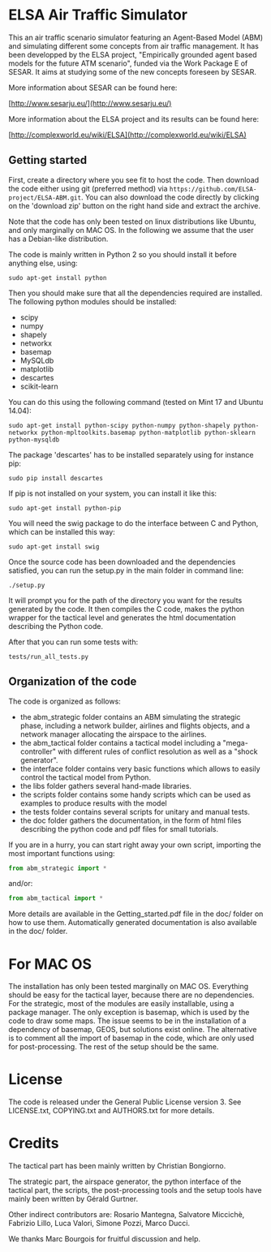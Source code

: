 # ELSA Air Traffic Simulator 

This an air traffic scenario simulator featuring an Agent-Based Model (ABM) and simulating different some concepts from air traffic management. It has been developped by the ELSA project, "Empirically grounded agent based models for the future ATM scenario", funded via the Work Package E of SESAR. It aims at studying some of the new concepts foreseen by SESAR. 

More information about SESAR can be found here:

[http://www.sesarju.eu/](http://www.sesarju.eu/)

More information about the ELSA project and its results can be found here:

[http://complexworld.eu/wiki/ELSA](http://complexworld.eu/wiki/ELSA)

## Getting started

First, create a directory where you see fit to host the code. Then download the code
either using git (preferred method) via `https://github.com/ELSA-project/ELSA-ABM.git`. You can also download the code directly by clicking on the 'download zip' button on the right hand side and extract the archive.

Note that the code has only been tested on linux distributions like Ubuntu, and only marginally on MAC OS. In the following we assume that the user has a Debian-like distribution.

The code is mainly written in Python 2 so you should install it before anything else, using:

```
sudo apt-get install python
```

Then you should make sure that all the dependencies required are installed. The following python modules should be installed:

* scipy
* numpy
* shapely
* networkx
* basemap
* MySQLdb
* matplotlib
* descartes
* scikit-learn

You can do this using the following command (tested on Mint 17 and Ubuntu 14.04):

```
sudo apt-get install python-scipy python-numpy python-shapely python-networkx python-mpltoolkits.basemap python-matplotlib python-sklearn python-mysqldb
```

The package 'descartes' has to be installed separately using for instance pip:
```
sudo pip install descartes
```

If pip is not installed on your system, you can install it like this:
```
sudo apt-get install python-pip 
```

You will need the swig package to do the interface between C and Python, which can be installed this way:
```
sudo apt-get install swig
```

Once the source code has been downloaded and the dependencies satisfied, you can run the setup.py in the main folder in command line:

```
./setup.py
```

It will prompt you for the path of the directory you want for the results generated by the code. It then compiles the C code, makes the python wrapper for the tactical level and generates the html documentation describing the Python code.

After that you can run some tests with:

```
tests/run_all_tests.py
```

## Organization of the code

The code is organized as follows:
* the abm_strategic folder contains an ABM simulating the strategic phase, including a network builder, airlines and flights objects, and a network manager allocating the airspace to the airlines. 
* the abm_tactical folder contains a tactical model including a "mega-controller" with different rules of conflict resolution as well as a "shock generator".
* the interface folder contains very basic functions which allows to easily control the tactical model from Python.
* the libs folder gathers several hand-made libraries.
* the scripts folder contains some handy scripts which can be used as examples to produce results with the model
* the tests folder contains several scripts for unitary and manual tests. 
* the doc folder gathers the documentation, in the form of html files describing the python code and pdf files for small tutorials.

If you are in a hurry, you can start right away your own script, importing the most important functions using:

```python
from abm_strategic import *
```

and/or:

```python
from abm_tactical import *
```

More details are available in the Getting_started.pdf file in the doc/ folder on how to use them. Automatically generated documentation is also available in the doc/ folder.

# For MAC OS

The installation has only been tested marginally on MAC OS. Everything should be easy for the tactical layer, because there are no dependencies. For the strategic, most of the modules are easily installable, using a package manager. The only exception is basemap, which is used by the code to draw some maps. The issue seems to be in the installation of a dependency of basemap, GEOS, but solutions exist online. The alternative is to comment all the import of basemap in the code, which are only used for post-processing. The rest of the setup should be the same.

# License

The code is released under the General Public License version 3. See LICENSE.txt, COPYING.txt and AUTHORS.txt for more details.

# Credits 

The tactical part has been mainly written by Christian Bongiorno.

The strategic part, the airspace generator, the python interface of the tactical part, the scripts, the post-processing tools and the setup tools have mainly been written by Gérald Gurtner.

Other indirect contributors are:
Rosario Mantegna, Salvatore Miccichè, Fabrizio Lillo, Luca Valori, Simone Pozzi, Marco Ducci.

We thanks Marc Bourgois for fruitful discussion and help.